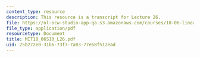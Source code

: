 ```yaml
---
content_type: resource
description: This resource is a transcript for Lecture 26.
file: https://ol-ocw-studio-app-qa.s3.amazonaws.com/courses/18-06-linear-algebra-spring-2010/25b272e031b673f77a0377e68f512ead_MIT18_06S10_L26.pdf
file_type: application/pdf
resourcetype: Document
title: MIT18_06S10_L26.pdf
uid: 25b272e0-31b6-73f7-7a03-77e68f512ead
---
```

